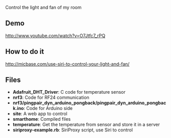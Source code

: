 Control the light and fan of my room
## Demo
http://www.youtube.com/watch?v=O7Jtfc7_rPQ

## How to do it
http://micbase.com/use-siri-to-control-your-light-and-fan/

## Files
* **Adafruit_DHT_Driver**: C code for temperature sensor
* **nrf3**: Code for RF24 communication
* **nrf3/pingpair\_dyn\_arduino\_pongback/pingpair\_dyn\_arduino\_pongback.ino**: Code for Arduino side
* **site**: A web app to control
* **smarthome**: Compiled files
* **temperature**: Get the temperature from sensor and store it in a server
* **siriproxy-example.rb**: SiriProxy script, use Siri to control
